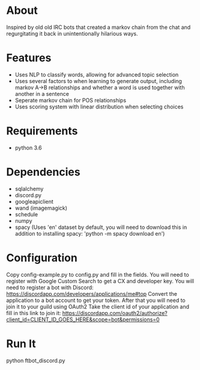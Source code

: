 # About
Inspired by old old IRC bots that created a markov chain from the chat and regurgitating it back in unintentionally hilarious ways.

# Features
- Uses NLP to classify words, allowing for advanced topic selection
- Uses several factors to when learning to generate output, including markov A->B relationships and whether a word is used together with another in a sentence
- Seperate markov chain for POS relationships
- Uses scoring system with linear distribution when selecting choices

# Requirements
- python 3.6

# Dependencies
- sqlalchemy
- discord.py
- googleapiclient
- wand (imagemagick)
- schedule
- numpy
- spacy (Uses 'en' dataset by default, you will need to download this in addition to installing spacy: 'python -m spacy download en')

# Configuration

Copy config-example.py to config.py and fill in the fields. You will need to register with Google Custom Search to get a CX and developer key.
You will need to register a bot with Discord: https://discordapp.com/developers/applications/me#top
Convert the application to a bot account to get your token. After that you will need to join it to your guild using OAuth2
Take the client id of your application and fill in this link to join it: https://discordapp.com/oauth2/authorize?client_id=CLIENT_ID_GOES_HERE&scope=bot&permissions=0

# Run It
python ftbot_discord.py

